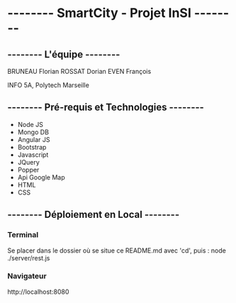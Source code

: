 # -------- SmartCity - Projet InSI --------

## -------- L'équipe --------

BRUNEAU Florian
ROSSAT Dorian
EVEN François

INFO 5A, Polytech Marseille

## -------- Pré-requis et Technologies --------

- Node JS
- Mongo DB
- Angular JS
- Bootstrap
- Javascript
- JQuery
- Popper
- Api Google Map
- HTML
- CSS

## -------- Déploiement en Local --------

### Terminal
Se placer dans le dossier où se situe ce README.md avec 'cd', puis :
node ./server/rest.js

### Navigateur
http://localhost:8080
